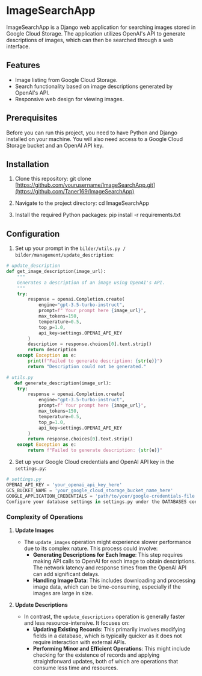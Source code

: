 # ImageSearchApp

ImageSearchApp is a Django web application for searching images stored in Google Cloud Storage. The application utilizes OpenAI's API to generate descriptions of images, which can then be searched through a web interface.

## Features

- Image listing from Google Cloud Storage.
- Search functionality based on image descriptions generated by OpenAI's API.
- Responsive web design for viewing images.

## Prerequisites

Before you can run this project, you need to have Python and Django installed on your machine. You will also need access to a Google Cloud Storage bucket and an OpenAI API key.

## Installation

1. Clone this repository:
git clone [https://github.com/yourusername/ImageSearchApp.git](https://github.com/Taner169/ImageSearchApp)
2. Navigate to the project directory:
cd ImageSearchApp

3. Install the required Python packages:
pip install -r requirements.txt


## Configuration
1. Set up your prompt in the `bilder/utils.py / bilder/management/update_description`:
```python
# update_description
def get_image_description(image_url):
    """
    Generates a description of an image using OpenAI's API.
    """
    try:
        response = openai.Completion.create(
            engine="gpt-3.5-turbo-instruct",
            prompt=f" Your prompt here {image_url}",
            max_tokens=150,
            temperature=0.5,
            top_p=1.0,
            api_key=settings.OPENAI_API_KEY
        )
        description = response.choices[0].text.strip()
        return description
    except Exception as e:
        print(f"Failed to generate description: {str(e)}")
        return "Description could not be generated."

# utils.py
   def generate_description(image_url):
    try:
        response = openai.Completion.create(
            engine="gpt-3.5-turbo-instruct",
            prompt=f" Your prompt here {image_url}",
            max_tokens=150,
            temperature=0.5,
            top_p=1.0,
            api_key=settings.OPENAI_API_KEY
        )
        return response.choices[0].text.strip()
    except Exception as e:
        return f"Failed to generate description: {str(e)}"
```

2. Set up your Google Cloud credentials and OpenAI API key in the `settings.py`:
```python
# settings.py
OPENAI_API_KEY = 'your_openai_api_key_here'
GCS_BUCKET_NAME = 'your_google_cloud_storage_bucket_name_here'
GOOGLE_APPLICATION_CREDENTIALS = 'path/to/your/google-credentials-file.json'
Configure your database settings in settings.py under the DATABASES configuration.
```

### Complexity of Operations

1. **Update Images**
   - The `update_images` operation might experience slower performance due to its complex nature. This process could involve:
     - **Generating Descriptions for Each Image**: This step requires making API calls to OpenAI for each image to obtain descriptions. The network latency and response times from the OpenAI API can add significant delays.
     - **Handling Image Data**: This includes downloading and processing image data, which can be time-consuming, especially if the images are large in size.

2. **Update Descriptions**
   - In contrast, the `update_descriptions` operation is generally faster and less resource-intensive. It focuses on:
     - **Updating Existing Records**: This primarily involves modifying fields in a database, which is typically quicker as it does not require interaction with external APIs.
     - **Performing Minor and Efficient Operations**: This might include checking for the existence of records and applying straightforward updates, both of which are operations that consume less time and resources.
